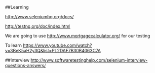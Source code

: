 ##Learning

http://www.seleniumhq.org/docs/

http://testng.org/doc/index.html

We are going to use http://www.mortgagecalculator.org/ for our testing 

To learn https://www.youtube.com/watch?v=3BeK5aH2y3Q&list=PL2DAF7B30B4063C7A

##Interview 
http://www.softwaretestinghelp.com/selenium-interview-questions-answers/
